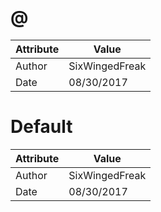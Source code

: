 # @
| Attribute | Value |
| ---  | ---     |
| Author | SixWingedFreak |
| Date | 08/30/2017 |
# Default
| Attribute | Value |
| ---  | ---     |
| Author | SixWingedFreak |
| Date | 08/30/2017 |
